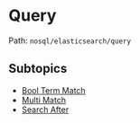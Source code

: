 # Query

Path: `nosql/elasticsearch/query`

## Subtopics
- [Bool Term Match](./bool_term_match/README.md)
- [Multi Match](./multi_match/README.md)
- [Search After](./search_after/README.md)
